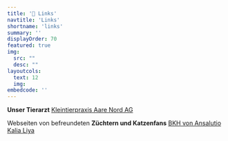 ```yaml
---
title: '🔗 Links'
navtitle: 'Links'
shortname: 'links'
summary: ''
displayOrder: 70
featured: true
img: 
  src: "" 
  desc: ""
layoutcols:
  text: 12
  img:
embedcode: ''
---
```


**Unser Tierarzt**
<a href="https://www.aarenord.ch" target="_blank">Kleintierpraxis Aare Nord AG</a>

Webseiten von befreundeten **Züchtern und Katzenfans**
<a href="https://www.ansalutio-bkh.ch" target="_blank">BKH von Ansalutio</a>
<a href="https://kalia-liya.jimdosite.com/" target="_blank">Kalia Liya</a>
